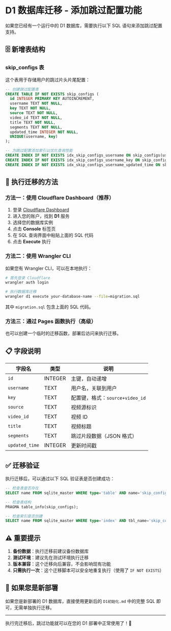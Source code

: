 # D1 数据库迁移 - 添加跳过配置功能

如果您已经有一个运行中的 D1 数据库，需要执行以下 SQL 语句来添加跳过配置支持。

## 🗄️ 新增表结构

### skip_configs 表

这个表用于存储用户的跳过片头片尾配置：

```sql
-- 创建跳过配置表
CREATE TABLE IF NOT EXISTS skip_configs (
  id INTEGER PRIMARY KEY AUTOINCREMENT,
  username TEXT NOT NULL,
  key TEXT NOT NULL,
  source TEXT NOT NULL,
  video_id TEXT NOT NULL,
  title TEXT NOT NULL,
  segments TEXT NOT NULL,
  updated_time INTEGER NOT NULL,
  UNIQUE(username, key)
);

-- 为跳过配置添加索引以优化查询性能
CREATE INDEX IF NOT EXISTS idx_skip_configs_username ON skip_configs(username);
CREATE INDEX IF NOT EXISTS idx_skip_configs_username_key ON skip_configs(username, key);
CREATE INDEX IF NOT EXISTS idx_skip_configs_username_updated_time ON skip_configs(username, updated_time DESC);
```

## 🚀 执行迁移的方法

### 方法一：使用 Cloudflare Dashboard（推荐）

1. 登录 [Cloudflare Dashboard](https://dash.cloudflare.com/)
2. 进入您的账户，找到 **D1** 服务
3. 选择您的数据库实例
4. 点击 **Console** 标签页
5. 在 SQL 查询界面中粘贴上面的 SQL 代码
6. 点击 **Execute** 执行

### 方法二：使用 Wrangler CLI

如果您有 Wrangler CLI，可以在本地执行：

```bash
# 首先登录 Cloudflare
wrangler auth login

# 执行数据库迁移
wrangler d1 execute your-database-name --file=migration.sql
```

其中 `migration.sql` 包含上面的 SQL 代码。

### 方法三：通过 Pages 函数执行（高级）

也可以创建一个临时的迁移函数，部署后访问来执行迁移。

## 📋 字段说明

| 字段名         | 类型    | 说明                            |
| -------------- | ------- | ------------------------------- |
| `id`           | INTEGER | 主键，自动递增                  |
| `username`     | TEXT    | 用户名，关联到用户              |
| `key`          | TEXT    | 配置键，格式：`source+video_id` |
| `source`       | TEXT    | 视频源标识                      |
| `video_id`     | TEXT    | 视频 ID                         |
| `title`        | TEXT    | 视频标题                        |
| `segments`     | TEXT    | 跳过片段数据（JSON 格式）       |
| `updated_time` | INTEGER | 更新时间戳                      |

## ✅ 迁移验证

执行迁移后，可以通过以下 SQL 验证表是否创建成功：

```sql
-- 检查表是否存在
SELECT name FROM sqlite_master WHERE type='table' AND name='skip_configs';

-- 检查表结构
PRAGMA table_info(skip_configs);

-- 检查索引是否创建
SELECT name FROM sqlite_master WHERE type='index' AND tbl_name='skip_configs';
```

## ⚠️ 重要提示

1. **备份数据**：执行迁移前建议备份数据库
2. **测试环境**：建议先在测试环境执行迁移
3. **版本兼容**：这个迁移向后兼容，不会影响现有功能
4. **只需执行一次**：这个迁移脚本可以安全地重复执行（使用了 `IF NOT EXISTS`）

## 🔄 如果您是新部署

如果您是新部署的 D1 数据库，直接使用更新后的 `D1初始化.md` 中的完整 SQL 即可，无需单独执行迁移。

---

执行完迁移后，跳过功能就可以在您的 D1 部署中正常使用了！🎉
